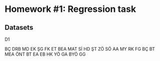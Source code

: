 # Homework #1: Regression task

## Datasets

D1

BÇ
DRB
MD
EK
ŞG
FK
ET
BEA
MAT
Sİ
HD
ŞT
ZÖ
SÖ
AA
MY
RK
FG
BÇ
BT
MEA
ÖNT
BT
EA
EB
HK
YÖ
GA
BYÖ
GG
